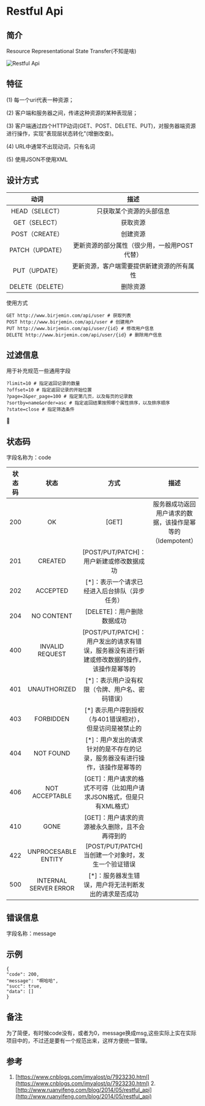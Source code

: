 # Restful Api

## 简介
Resource Representational State Transfer(不知是啥)

![Restful Api](http://upload.ouliu.net/i/2018020201183875q9j.jpeg)

## 特征
(1) 每一个uri代表一种资源；

(2) 客户端和服务器之间，传递这种资源的某种表现层；

(3) 客户端通过四个HTTP动词(GET、POST、DELETE、PUT)，对服务器端资源进行操作，实现"表现层状态转化"(增删改查)。

(4) URL中通常不出现动词，只有名词

(5) 使用JSON不使用XML

## 设计方式

|动词 | 描述  |
|:-------:|:-------------:|
|HEAD（SELECT）| 只获取某个资源的头部信息 |
|GET（SELECT）|	获取资源 |
|POST（CREATE）|	创建资源 |
|PATCH（UPDATE）|	更新资源的部分属性（很少用，一般用POST代替）|
|PUT（UPDATE）|	更新资源，客户端需要提供新建资源的所有属性 |
|DELETE（DELETE）| 删除资源 |

使用方式
```
GET http://www.birjemin.com/api/user # 获取列表
POST http://www.birjemin.com/api/user # 创建用户
PUT http://www.birjemin.com/api/user/{id} # 修改用户信息
DELETE http://www.birjemin.com/api/user/{id} # 删除用户信息
```

## 过滤信息
用于补充规范一些通用字段

```
?limit=10 # 指定返回记录的数量
?offset=10 # 指定返回记录的开始位置
?page=2&per_page=100 # 指定第几页，以及每页的记录数
?sortby=name&order=asc # 指定返回结果按照哪个属性排序，以及排序顺序
?state=close # 指定筛选条件
```

## 状态码
字段名称为：code

|状态码 | 状态  | 方式  | 描述  |
|:-------:|:-------------:|:-------------:|:-------------:|
|200 | OK | [GET] | 服务器成功返回用户请求的数据，该操作是幂等的（Idempotent）|
|201 | CREATED | [POST/PUT/PATCH]：用户新建或修改数据成功 |
|202 | ACCEPTED | [*]：表示一个请求已经进入后台排队（异步任务） |
|204 | NO CONTENT | [DELETE]：用户删除数据成功 |
|400 | INVALID REQUEST | [POST/PUT/PATCH]：用户发出的请求有错误，服务器没有进行新建或修改数据的操作，该操作是幂等的 |
|401 | UNAUTHORIZED | [*]：表示用户没有权限（令牌、用户名、密码错误） |
|403 | FORBIDDEN | [*] 表示用户得到授权（与401错误相对），但是访问是被禁止的 |
|404 | NOT FOUND | [*]：用户发出的请求针对的是不存在的记录，服务器没有进行操作，该操作是幂等的 |
|406 | NOT ACCEPTABLE | [GET]：用户请求的格式不可得（比如用户请求JSON格式，但是只有XML格式） |
|410 | GONE | [GET]：用户请求的资源被永久删除，且不会再得到的 |
|422 | UNPROCESABLE ENTITY | [POST/PUT/PATCH] 当创建一个对象时，发生一个验证错误 |
|500 | INTERNAL SERVER ERROR | [*]：服务器发生错误，用户将无法判断发出的请求是否成功 |

## 错误信息
字段名称：message

## 示例
```
{
"code": 200,
"message": "啊哈哈",
"succ": true,
"data": []
}
```

## 备注
为了简便，有时候code没有，或者为0，message换成msg,这些实际上实在实际项目中的，不过还是要有一个规范出来，这样方便统一管理。

## 参考
1. [https://www.cnblogs.com/imyalost/p/7923230.html](https://www.cnblogs.com/imyalost/p/7923230.html)
2.[http://www.ruanyifeng.com/blog/2014/05/restful_api](http://www.ruanyifeng.com/blog/2014/05/restful_api)
